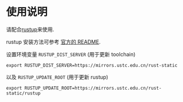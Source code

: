 ---
---

# 使用说明

请配合[rustup](http://www.rustup.rs/ "http://www.rustup.rs/")来使用. 

rustup 安装方法可参考 [官方的 README](https://github.com/rust-lang-nursery/rustup.rs#other-installation-methods "https://github.com/rust-lang-nursery/rustup.rs#other-installation-methods"). 

设置环境变量 `RUSTUP_DIST_SERVER` (用于更新 toolchain) 

    
    
    export RUSTUP_DIST_SERVER=https://mirrors.ustc.edu.cn/rust-static

以及 `RUSTUP_UPDATE_ROOT` (用于更新 rustup) 

    
    
    export RUSTUP_UPDATE_ROOT=https://mirrors.ustc.edu.cn/rust-static/rustup

